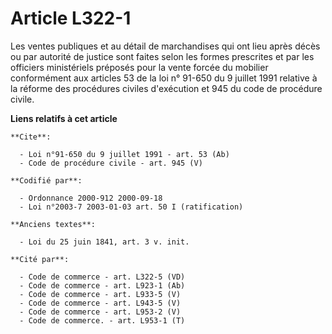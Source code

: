# Article L322-1

Les ventes publiques et au détail de marchandises qui ont lieu après décès ou par autorité de justice sont faites selon les
formes prescrites et par les officiers ministériels préposés pour la vente forcée du mobilier conformément aux articles 53 de
la loi n° 91-650 du 9 juillet 1991 relative à la réforme des procédures civiles d'exécution et 945 du code de procédure
civile.

**Liens relatifs à cet article**

	**Cite**:

	  - Loi n°91-650 du 9 juillet 1991 - art. 53 (Ab)
	  - Code de procédure civile - art. 945 (V)

	**Codifié par**:

	  - Ordonnance 2000-912 2000-09-18
	  - Loi n°2003-7 2003-01-03 art. 50 I (ratification)

	**Anciens textes**:

	  - Loi du 25 juin 1841, art. 3 v. init.

	**Cité par**:

	  - Code de commerce - art. L322-5 (VD)
	  - Code de commerce - art. L923-1 (Ab)
	  - Code de commerce - art. L933-5 (V)
	  - Code de commerce - art. L943-5 (V)
	  - Code de commerce - art. L953-2 (V)
	  - Code de commerce. - art. L953-1 (T)
